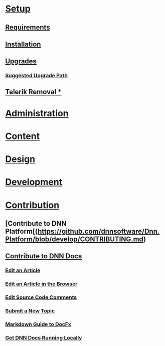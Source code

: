 # [Setup](xref:getting-started-setup)
## [Requirements](xref:setup-requirements)
## [Installation](xref:setup-installation)
## [Upgrades](xref:setup-upgrades)
### [Suggested Upgrade Path](xref:setup-upgrades-suggested-upgrade-path)
## [Telerik Removal *](xref:setup-telerik-removal)
# [Administration](xref:getting-started-administration)
# [Content](xref:getting-started-content)
# [Design](xref:getting-started-design)
# [Development](xref:getting-started-development)
# [Contribution](xref:getting-started-contribution)
## [Contribute to DNN Platform[(https://github.com/dnnsoftware/Dnn.Platform/blob/develop/CONTRIBUTING.md)
## [Contribute to DNN Docs](xref:contribute-to-docs)
### [Edit an Article](xref:how-to-edit-an-article)
### [Edit an Article in the Browser](xref:how-to-edit-an-article-in-browser)
### [Edit Source Code Comments](xref:how-to-edit-source-code-comments)
### [Submit a New Topic](xref:how-to-submit-a-new-topic)
### [Markdown Guide to DocFx](xref:markdown-guide-to-docfx)
### [Get DNN Docs Running Locally](xref:get-dnn-docs-running-locally)
